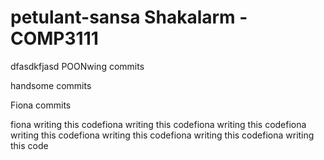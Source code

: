 petulant-sansa
Shakalarm - COMP3111
==============

dfasdkfjasd
POONwing commits

handsome commits

Fiona commits

fiona writing this codefiona writing this codefiona writing this codefiona writing this codefiona writing this codefiona writing this codefiona writing this code